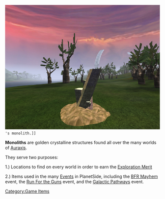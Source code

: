 ![`Amerish_monolith.jpg`](/images/Amerish_monolith.jpg "fig:Amerish_monolith.jpg")`'s monolith.]]`

**Monoliths** are golden crystalline structures found all over the many
worlds of [Auraxis](/Auraxis "wikilink").

They serve two purposes:

1.) Locations to find on every world in order to earn the [Exploration
Merit](<Exploration_(Merit)> "wikilink")

2.) Items used in the many [Events](/Events "wikilink") in PlanetSide,
including the [BFR Mayhem](/BFR_Mayhem "wikilink") event, the [Run For
the Guns](/Run_For_the_Guns "wikilink") event, and the [Galactic
Pathways](/Galactic_Pathways "wikilink") event.

[Category:Game Items](/Category:Game_Items "wikilink")
